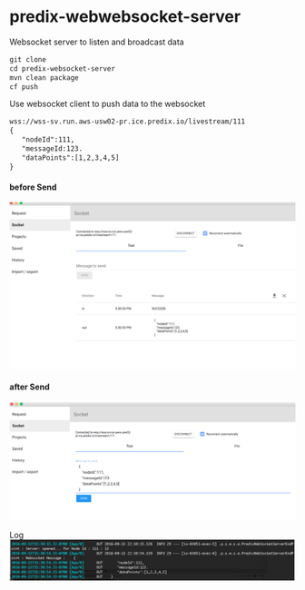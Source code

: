 
# predix-webwebsocket-server
Websocket server to listen and broadcast data

   ```  
git clone 
cd predix-websocket-server
mvn clean package
cf push
   ```  

Use websocket client to push data to the websocket 
   ```  
   wss://wss-sv.run.aws-usw02-pr.ice.predix.io/livestream/111
   {
      "nodeId":111,
      "messageId:123.
      "dataPoints":[1,2,3,4,5]
   }
   ```  
  #### before Send    
 <img src="images/wss-get.png">
 
 #### after Send
 <img src="images/wss-post.png">

Log
 <img src="images/wss-logs.png">


